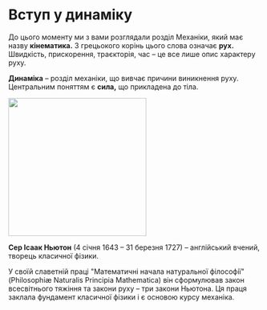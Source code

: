 # Вступ у динамiку

До цього моменту ми з вами розглядали роздiл Механiки, який має назву <b>кiнематика.</b> З грецьокого корiнь цього слова означає <b>рух.</b> Швидкiсть, прискорення, траєкторiя, час – це все лише опис характеру руху.

<div class="space"><p class="p3"><span class="p1"><b>Динамiка</b></span> – роздiл механiки, що вивчає причини виникнення руху. Центральним поняттям є <b>сила,</b> що прикладена до тiла.</p></div>

<div class="space"><img class="image" width="275" src="https://rawgit.com/chudaol/ed-era-book-physics/master/images/chapter_4/1.png" /></div>
<p class="p3"><b>Сер Iсаак Ньютон</b> (4 сiчня 1643 – 31 березня 1727) – англiйський вчений, творець класичної фiзики.</p>
<p class="p3">У своїй славетнiй працi "Математичнi начала натуральної фiлософiї" (Philosophi&#230 Naturalis Principia Mathematica) вiн сформулював закон всесвiтнього тяжiння та закони руху – три закони Ньютона. Ця праця заклала фундамент класичної фiзики i є основою курсу механiка.</p>
